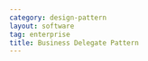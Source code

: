 ```yaml
---
category: design-pattern
layout: software
tag: enterprise
title: Business Delegate Pattern
---
```



